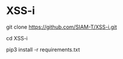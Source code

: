 # XSS-i


git clone https://github.com/SIAM-T/XSS-i.git

cd XSS-i

pip3 install -r requirements.txt

